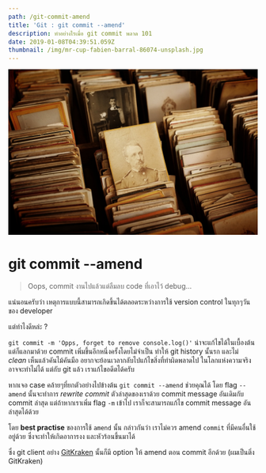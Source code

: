 ```yaml
---
path: /git-commit-amend
title: 'Git : git commit --amend'
description: ทำอย่างไรเมื่อ git commit พลาด 101
date: 2019-01-08T04:39:51.059Z
thumbnail: /img/mr-cup-fabien-barral-86074-unsplash.jpg
---
```

![old books](/img/mr-cup-fabien-barral-86074-unsplash.jpg)

# git commit --amend

> Oops, commit งานไปแล้วแต่ลืมลบ code ที่เอาไว้ debug...

แน่นอนครับว่า เหตุการแบบนี้สามารถเกิดขึ้นได้ตลอดระหว่างการใช้ version control ในทุกๆวันของ developer 

แต่ทำไงดีหล่ะ ? 

`git commit -m 'Opps, forget to remove console.log()'` น่าจะแก้ไขได้ในเบื้องต้น แต่ก็แลกมาด้วย commit เพิ่มขึ้นอีกหนึ่งครั้งโดยไม่จำเป็น ทำให้ git history นั้นรก และไม่ _clean_ เห็นแล้วคันไม้คันมือ อยากจะย้อนเวลากลับไปแก้ไขสิ่งที่ทำผิดพลาดไป ในโลกแห่งความจริงอาจจะทำไม่ได้ แต่กับ git แล้ว เราแก้ไขอดีตได้ครับ

หากเจอ case คล้ายๆที่ยกตัวอย่างไปข้างต้น `git commit --amend` ช่วยคุณได้ โดย flag `--amend` นั้นจะทำการ _rewrite commit_ ตัวล่าสุดของเราด้วย commit message อันเดิมกับ commit ล่าสุด แต่ถ้าหากเราเพิ่ม flag `-m` เข้าไป เราก็จะสามารถแก้ไข commit message อันล่าสุดได้ด้วย

โดย **best practise** ของการใช้ `amend` นั้น กล่าวกันว่า เราไม่ควร amend `commit` ที่มีคนอื่นใช้อยู่ด้วย ซึ่งจะทำให้เกิดอาการงง และหัวร้อนขึ้นมาได้

ซึ่ง git client อย่าง [GitKraken](https://www.gitkraken.com) นั้นก็มี option ให้ amend ตอน commit อีกด้วย (ผมเป็นติ่ง GitKraken)

